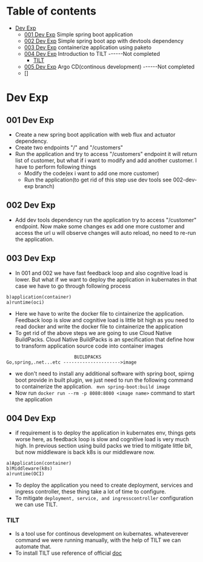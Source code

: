 # Table of contents
- [Dev Exp](#dev-exp)
   - [001 Dev Exp](#001-dev-exp)  Simple spring boot application
   - [002 Dev Exp](#002-dev-exp)  Simple spring boot app with devtools dependency
   - [003 Dev Exp](#003-dev-exp)  containerize application using paketo
   - [004 Dev Exp](#004-dev-exp)  Introduction to TILT ------Not completed
      - [TILT](#tilt)
   - [005 Dev Exp](#005-dev-exp)  Argo CD(continous development) ------Not completed
   - []
# Dev Exp
## 001 Dev Exp
- Create a new spring boot application with web flux and actuator dependency.
- Create two endpoints "/" and "/customers"
- Run the application and try to access "/customers" endpoint it will return list of customer, but what if i want to modify and add another customer. I have to perform following things
   - Modify the code(ex i want to add one more customer)
   - Run the application(to get rid of this step use dev tools see 002-dev-exp branch)
 

## 002 Dev Exp
- Add dev tools dependency run the application try to access "/customer" endpoint. Now make some changes ex add one more customer and access the url u will observe changes will auto reload, no need to re-run the application.

## 003 Dev Exp 
- In 001 and 002 we have fast feedback loop and also cognitive load is lower. But what if we want to deploy the application in kubernates in that case we have to go through following process
 ```
b)application(container)
a)runtime(oci)
```
- Here we have to write the docker file to cintainerize the application. Feedback loop is slow and cognitive load is little bit high as you need to read docker and write the docker file to cintainerize the application
- To get rid of the above steps we are going to use Cloud Native BuildPacks.  Cloud Native BuildPacks is an specification that define how to transform application source code into container images
 ```
                          BUILDPACKS
Go,spring,.net...etc --------------------->image
```
- we don't need to install any additional software with spring boot, spirng boot provide in built plugin, we just need to run the following command to containerize the application. ``` mvn spring-boot:build image```
- Now run ```docker run --rm -p 8080:8080 <image name>``` command to start the application

## 004 Dev Exp
- if requirement is to deploy the application in kubernates env, things gets worse here, as feedback loop is slow and cognitive load is very much high. In previous section using build packs we tried to mitigate little bit, but now middleware is back k8s is our middleware now.
```
a)Application(container)
b)Middleware(k8s)
a)runtime(OCI)
```
- To deploy the application you need to create deployment, services and ingress controller, these thing take a lot of time to configure.
- To mitigate ```deployment, service, and ingresscontroller``` configuration we can use TILT.

### TILT
- Is a tool use for continous development on kubernates. whateverever command we were running manually, with the help of TILT we can automate that.
- To install TILT use reference of official [doc](https://docs.tilt.dev/install)

  

  
